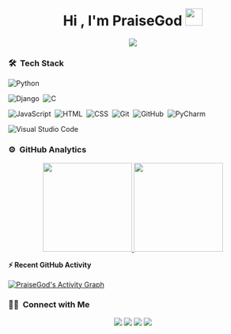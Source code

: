 <h1 align="center">Hi , I'm PraiseGod <img src="https://media.giphy.com/media/TEnXkcsHrP4YedChhA/giphy.gif" width="35"></h1>
<p align="center">
  <a href="https://github.com/DenverCoder1/readme-typing-svg"><img src="https://readme-typing-svg.herokuapp.com?lines=Software+Developer;Backend+Developer;Always%20learning%20new%20things&center=true&width=500&height=50"></a>
</p>

<!--
**azizovrafael/azizovrafael** is a ✨ _special_ ✨ repository because its `README.md` (this file) appears on your GitHub profile.

Here are some ideas to get you started:

- 🔭 I’m currently working on ...
- 🌱 I’m currently learning ...
- 👯 I’m looking to collaborate on ...
- 🤔 I’m looking for help with ...
- 💬 Ask me about ...
- 📫 How to reach me: ...
- 😄 Pronouns: ...
- ⚡ Fun fact: ...
-->

### 🛠 &nbsp;Tech Stack

![Python](https://img.shields.io/badge/-Python-05122A?style=flat&logo=python)&nbsp;
<!-- ![NumPy](https://img.shields.io/badge/numpy-%23013243.svg?style=flat&logo=numpy&logoColor=white) -->
<!-- ![TensorFlow](https://img.shields.io/badge/TensorFlow-%23FF6F00.svg?style=flat&logo=TensorFlow&logoColor=white) -->
<!-- ![Keras](https://img.shields.io/badge/Keras-%23D00000.svg?style=flat&logo=Keras&logoColor=white) -->
<!-- ![Pandas](https://img.shields.io/badge/pandas-%23150458.svg?style=flat&logo=pandas&logoColor=white) -->

![Django](https://img.shields.io/badge/-Django-05122A?style=flat&logo=django&logoColor=092E20)&nbsp;
![C](https://img.shields.io/badge/-C-05122A?style=flat&logo=C&logoColor=A8B9CC)&nbsp;
<!-- ![C++](https://img.shields.io/badge/-C++-05122A?style=flat&logo=C%2B%2B&logoColor=00599C)&nbsp; -->
![JavaScript](https://img.shields.io/badge/-JavaScript-05122A?style=flat&logo=javascript)&nbsp;
![HTML](https://img.shields.io/badge/-HTML-05122A?style=flat&logo=HTML5)&nbsp;
![CSS](https://img.shields.io/badge/-CSS-05122A?style=flat&logo=CSS3&logoColor=1572B6)&nbsp;
![Git](https://img.shields.io/badge/-Git-05122A?style=flat&logo=git)&nbsp;
![GitHub](https://img.shields.io/badge/-GitHub-05122A?style=flat&logo=github)&nbsp;
![PyCharm](https://img.shields.io/badge/pycharm-143?style=flat&logo=pycharm&logoColor=black&color=black&labelColor=green)
<!-- ![Xcode](https://img.shields.io/badge/Xcode-007ACC?style=flat&logo=Xcode&logoColor=white) -->
![Visual Studio Code](https://img.shields.io/badge/-Visual%20Studio%20Code-05122A?style=flat&logo=visual-studio-code&logoColor=007ACC)&nbsp;


<!-- ![Apple](https://img.shields.io/badge/Apple-%23000000.svg?style=flat&logo=apple&logoColor=white) -->
<!-- ![Mac OS](https://img.shields.io/badge/mac%20os-000000?style=flat&logo=macos&logoColor=F0F0F0) -->
<!-- ![IOS](https://img.shields.io/badge/iOS-000000?style=flat&logo=ios&logoColor=white) -->
<!-- ![Apple Music](https://img.shields.io/badge/Apple_Music-9933CC?style=flat&logo=apple-music&logoColor=white) -->


### ⚙️ &nbsp;GitHub Analytics

<p align="center">
<a href="https://github.com/praisegee">
  <img height="180em" src="https://github-readme-stats-eight-theta.vercel.app/api?username=praisegee&show_icons=true&theme=algolia&include_all_commits=true&count_private=true"/>
  <img height="180em" src="https://github-readme-stats-eight-theta.vercel.app/api/top-langs/?username=praisegee&layout=compact&langs_count=8&theme=algolia&include_all_commits=true&count_private=true"/>
</a>
</p>



<summary><b>⚡ Recent GitHub Activity</b></summary>
  <br/>
   <a href="https://github.com/praisegee"><img alt="PraiseGod's Activity Graph" src="https://activity-graph.herokuapp.com/graph?username=praisegee&custom_title=PraiseGod's%20Contribution%20Graph&theme=react-dark" /></a>
  <br/>
  
  
  ### 🤝🏻 &nbsp;Connect with Me

<p align="center">
<a href="https://www.linkedin.com/in/praisegod/"><img src="https://img.shields.io/badge/-PraiseGod%20LInedin-0077B5?style=flat&logo=Linkedin&logoColor=white"/></a>
<a href="mailto:dayopraisegod@gmail.com"><img src="https://img.shields.io/badge/-dayopraisegod@gmail.com-D14836?style=flat&logo=Gmail&logoColor=white"/></a>
<a href="https://www.instagram.com/adesanmidayopraisegod/"><img src="https://img.shields.io/badge/-@adesanmidayopraisegod-E4405F?style=flat&logo=Instagram&logoColor=white"/></a>
<a href="https://www.facebook.com/adesanmi.dayoprasegod/"><img src="https://img.shields.io/badge/-@adesanmi.dayoprasegod-1877F2?style=flat&logo=Facebook&logoColor=white"/></a>
</p>

